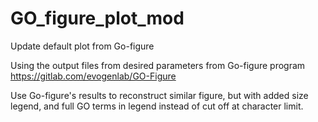 # GO_figure_plot_mod
Update default plot from Go-figure

Using the output files from desired parameters from Go-figure program
https://gitlab.com/evogenlab/GO-Figure

Use Go-figure's results to reconstruct similar figure, but with added size legend, and full GO terms in legend instead of cut off at character limit.
